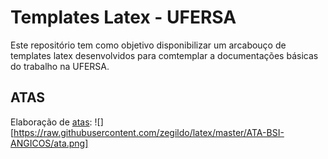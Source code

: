 # Templates Latex - UFERSA
Este repositório tem como objetivo disponibilizar um arcabouço de templates latex desenvolvidos para comtemplar a documentações básicas do trabalho na UFERSA.

## ATAS
Elaboração de [atas](https://github.com/zegildo/latex/tree/master/ATA-BSI-ANGICOS):
![][https://raw.githubusercontent.com/zegildo/latex/master/ATA-BSI-ANGICOS/ata.png]

